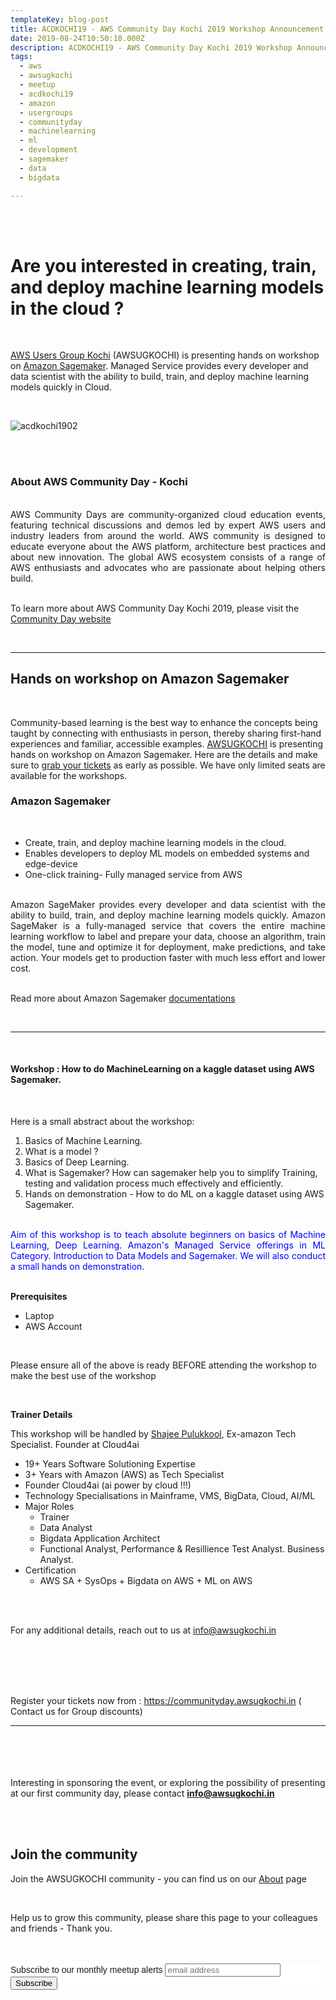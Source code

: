 ```yaml
---
templateKey: blog-post
title: ACDKOCHI19 - AWS Community Day Kochi 2019 Workshop Announcement - Amazon Sagemaker
date: 2019-08-24T10:50:10.000Z
description: ACDKOCHI19 - AWS Community Day Kochi 2019 Workshop Announcement -  Amazon Sagemaker
tags:
  - aws
  - awsugkochi
  - meetup
  - acdkochi19
  - amazon
  - usergroups
  - communityday
  - machinelearning
  - ml
  - development
  - sagemaker
  - data
  - bigdata

---
```

<br>
<br>

<h1>
Are you interested in creating, train, and deploy machine learning models in the cloud ?
</h1>

<br>


[AWS Users Group Kochi](https://awsugkochi.in) (AWSUGKOCHI) is presenting hands on workshop on [Amazon Sagemaker](https://aws.amazon.com/sagemaker/). Managed Service provides every developer and data scientist with the ability to build, train, and deploy machine learning models quickly in Cloud.


<br>

![acdkochi1902](/img/awsugkochi-acdkochi19-workshop-sagemaker.png)


<br> 
<br>

<h3> About AWS Community Day - Kochi </h3>

<br>
<div style="text-align: justify">
AWS Community Days are community-organized cloud education events, featuring technical discussions and demos led by expert AWS users and industry leaders from around the world. AWS community is designed to educate everyone about the AWS platform, architecture best practices and about new innovation. The global AWS ecosystem consists of a range of AWS enthusiasts and advocates who are passionate about helping others build.
</div>

<br> 

To learn more about AWS Community Day Kochi 2019, please visit the [Community Day website](https://communityday.awsugkochi.in)

<br>  

---

<h2>
Hands on workshop on Amazon Sagemaker
</h2>

<br>

Community-based learning is the best way to enhance the concepts being taught by connecting with enthusiasts in person, thereby sharing first-hand experiences and familiar, accessible examples. [AWSUGKOCHI](https://communityday.awsugkochi.in) is presenting hands on workshop on Amazon Sagemaker. Here are the details and make sure to [grab your tickets](https://konfhub.com/awsugkochi) as early as possible. We have only limited seats are available for the workshops.

<h3>
Amazon Sagemaker
</h3>

<br>

- Create, train, and deploy machine learning models in the cloud. 
- Enables developers to deploy ML models on embedded systems and edge-device
- One-click training- Fully managed service from AWS

<br>
<div style="text-align: justify">
Amazon SageMaker provides every developer and data scientist with the ability to build, train, and deploy machine learning models quickly. Amazon SageMaker is a fully-managed service that covers the entire machine learning workflow to label and prepare your data, choose an algorithm, train the model, tune and optimize it for deployment, make predictions, and take action. Your models get to production faster with much less effort and lower cost.
</div>

<br>

Read more about Amazon Sagemaker [documentations](https://aws.amazon.com/sagemaker/)

<br> 

---
<br>
<h4>
Workshop : How to do MachineLearning on a kaggle dataset using AWS Sagemaker. 
</h4>

<br>

Here is a small abstract about the workshop:


1. Basics of Machine Learning. 
2. What is a model ? 
3. Basics of Deep Learning. 
4. What is Sagemaker? How can sagemaker help you to simplify Training, testing and validation process much effectively and efficiently. 
5. Hands on demonstration - How to do ML on a kaggle dataset using AWS Sagemaker. 


<br>

<div style="text-align: justify">
<span style="color:blue">
Aim of this workshop is to teach absolute beginners on basics of Machine Learning, Deep Learning. Amazon's Managed Service offerings in ML Category. Introduction to Data Models and Sagemaker. We will also conduct a small hands on demonstration.
</span>

</div>

<br>

**Prerequisites**

- Laptop
- AWS Account

<br>

Please ensure all of the above is ready BEFORE attending the workshop to make the best use of the workshop

<br>

**Trainer Details**

This workshop will be handled by [Shajee Pulukkool](https://www.linkedin.com/in/shajeep/), Ex-amazon Tech Specialist. Founder at Cloud4ai

- 19+ Years Software Solutioning Expertise
- 3+ Years with Amazon (AWS) as Tech Specialist
- Founder Cloud4ai (ai power by cloud !!!)
- Technology Specialisations in Mainframe, VMS, BigData, Cloud, AI/ML
- Major Roles
    - Trainer
    - Data Analyst
    - Bigdata Application Architect
    - Functional Analyst, Performance & Resillience Test Analyst. Business Analyst.
- Certification 
    - AWS SA + SysOps + Bigdata on AWS + ML on AWS

<br>
<br>

For any additional details, reach out to us at info@awsugkochi.in

<br> <br> <br> <br>

Register your tickets now from : https://communityday.awsugkochi.in ( Contact us for Group discounts)

---

<br> <br> <br> <br>
Interesting in sponsoring the event, or exploring the possibility of presenting at our first community day, please contact **info@awsugkochi.in**


<br> <br>

## Join the community

Join the AWSUGKOCHI community - you can find us on our [About](https://awsugkochi.in/about) page

<br> 

Help us to grow this community, please share this page to your colleagues and friends - Thank you.

<br>
<br>

<!-- Begin Mailchimp Signup Form -->
<link href="//cdn-images.mailchimp.com/embedcode/slim-10_7.css" rel="stylesheet" type="text/css">
<style type="text/css">
	#mc_embed_signup{background:#fff; clear:left; font:14px Helvetica,Arial,sans-serif; }
	/* Add your own Mailchimp form style overrides in your site stylesheet or in this style block.
	   We recommend moving this block and the preceding CSS link to the HEAD of your HTML file. */
</style>
<div id="mc_embed_signup">
<form action="https://awsugkochi.us20.list-manage.com/subscribe/post?u=b4c4469413422365d2a2e5cf6&amp;id=d4837b9a16" method="post" id="mc-embedded-subscribe-form" name="mc-embedded-subscribe-form" class="validate" target="_blank" novalidate>
    <div id="mc_embed_signup_scroll">
	<label for="mce-EMAIL">Subscribe to our monthly meetup alerts</label>
	<input type="email" value="" name="EMAIL" class="email" id="mce-EMAIL" placeholder="email address" required>
    <!-- real people should not fill this in and expect good things - do not remove this or risk form bot signups-->
    <div style="position: absolute; left: -5000px;" aria-hidden="true"><input type="text" name="b_b4c4469413422365d2a2e5cf6_d4837b9a16" tabindex="-1" value=""></div>
    <div class="clear"><input type="submit" value="Subscribe" name="subscribe" id="mc-embedded-subscribe" class="button"></div>
    </div>
</form>
</div>

<!--End mc_embed_signup-->
